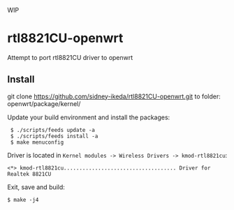 WIP

# rtl8821CU-openwrt
Attempt to port rtl8821CU driver to openwrt

## Install

git clone https://github.com/sidney-ikeda/rtl8821CU-openwrt.git to folder: openwrt/package/kernel/

Update your build environment and install the packages:

     $ ./scripts/feeds update -a
     $ ./scripts/feeds install -a
     $ make menuconfig

Driver is located in `Kernel modules -> Wireless Drivers -> kmod-rtl8821cu`:

    <*> kmod-rtl8821cu.................................... Driver for Realtek 8821CU

Exit, save and build:

    $ make -j4
